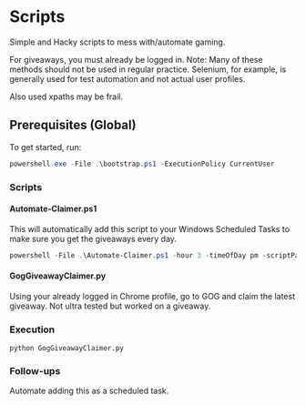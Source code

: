 # Scripts

Simple and Hacky scripts to mess with/automate gaming. 

For giveaways, you must already be logged in.
Note: Many of these methods should not be used in regular practice. Selenium, for example, is generally used for test automation and not actual user profiles.

Also used xpaths may be frail.

## Prerequisites (Global)

To get started, run:

```powershell
powershell.exe -File .\bootstrap.ps1 -ExecutionPolicy CurrentUser
```

### Scripts

#### Automate-Claimer.ps1

This will automatically add this script to your Windows Scheduled Tasks to make sure you get the giveaways every day.

```powershell
powershell -File .\Automate-Claimer.ps1 -hour 3 -timeOfDay pm -scriptPath .\GameClaimerScripts\GOGGiveawayClaimer.py -ExecutionPolicy CurrentUser
```

#### GogGiveawayClaimer.py

Using your already logged in Chrome profile, go to GOG and claim the latest giveaway. Not ultra tested but worked on a giveaway.

### Execution 

```
python GogGiveawayClaimer.py
```

### Follow-ups

Automate adding this as a scheduled task.
